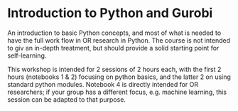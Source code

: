 # Introduction to Python and Gurobi

An introduction to basic Python concepts, and most of what is needed to have the full work flow in OR research in Python.
The course is not intended to giv an in-depth treatment, but should provide a solid starting point for self-learning.

This workshop is intended for 2 sessions of 2 hours each, with the first 2 hours (notebooks 1 & 2) focusing on python basics, and the latter 2 on using standard python modules.
Notebook 4 is directly intended for OR researchers; if your group has a different focus, e.g. machine learning, this session can be adapted to that purpose.
